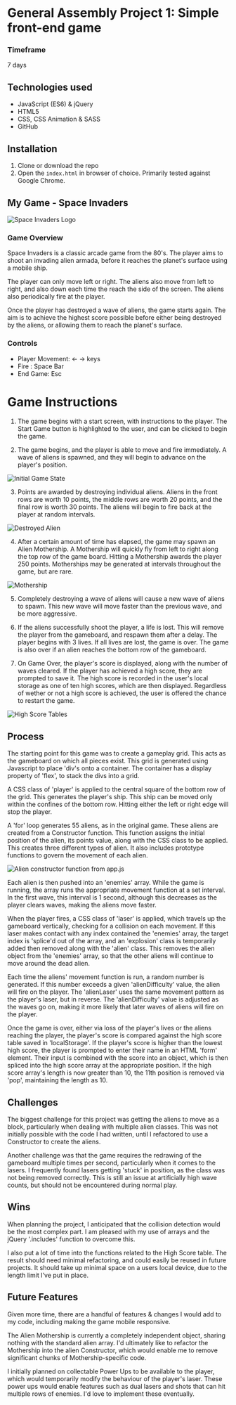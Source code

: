 # General Assembly Project 1: Simple front-end game

### Timeframe
7 days

## Technologies used

* JavaScript (ES6) & jQuery
* HTML5
* CSS, CSS Animation & SASS
* GitHub

## Installation

1. Clone or download the repo
2. Open the `index.html` in browser of choice. Primarily tested against Google Chrome.

## My Game - Space Invaders

![Space Invaders Logo](https://user-images.githubusercontent.com/44977343/51029918-ae486f00-158f-11e9-8076-bfdfc29153ce.png)

### Game Overview
Space Invaders is a classic arcade game from the 80's. The player aims to shoot an invading alien armada, before it reaches the planet's surface using a mobile ship.

The player can only move left or right. The aliens also move from left to right, and also down each time the reach the side of the screen. The aliens also periodically fire at the player.

Once the player has destroyed a wave of aliens, the game starts again. The aim is to achieve the highest score possible before either being destroyed by the aliens, or allowing them to reach the planet's surface.

### Controls
- Player Movement: ← → keys
- Fire : Space Bar
- End Game: Esc

# Game Instructions
1. The game begins with a start screen, with instructions to the player. The Start Game button is highlighted to the user, and can be clicked to begin the game.

2. The game begins, and the player is able to move and fire immediately. A wave of aliens is spawned, and they will begin to advance on the player's position.

![Initial Game State](https://user-images.githubusercontent.com/44977343/51030296-e3a18c80-1590-11e9-880b-d447fb235940.png)

3. Points are awarded by destroying individual aliens. Aliens in the front rows are worth 10 points, the middle rows are worth 20 points, and the final row is worth 30 points. The aliens will begin to fire back at the player at random intervals.

![Destroyed Alien](https://user-images.githubusercontent.com/44977343/51030334-02a01e80-1591-11e9-8720-751c7de07fcb.png)

4. After a certain amount of time has elapsed, the game may spawn an Alien Mothership. A Mothership will quickly fly from left to right along the top row of the game board. Hitting a Mothership awards the player 250 points. Motherships may be generated at intervals throughout the game, but are rare.

![Mothership](https://user-images.githubusercontent.com/44977343/51030347-0f247700-1591-11e9-8cc8-2143b38cc4ad.png)

5. Completely destroying a wave of aliens will cause a new wave of aliens to spawn. This new wave will move faster than the previous wave, and be more aggressive.

6. If the aliens successfully shoot the player, a life is lost. This will remove the player from the gameboard, and respawn them after a delay. The player begins with 3 lives. If all lives are lost, the game is over. The game is also over if an alien reaches the bottom row of the gameboard.

7. On Game Over, the player's score is displayed, along with the number of waves cleared. If the player has achieved a high score, they are prompted to save it. The high score is recorded in the user's local storage as one of ten high scores, which are then displayed. Regardless of wether or not a high score is achieved, the user is offered the chance to restart the game.

![High Score Tables](https://user-images.githubusercontent.com/44977343/51030369-24010a80-1591-11e9-86e6-16dd23510bd7.png)

## Process
The starting point for this game was to create a gameplay grid. This acts as the gameboard on which all pieces exist. This grid is generated using Javascript to place 'div's onto a container. The container has a display property of 'flex', to stack the divs into a grid.

A CSS class of 'player' is applied to the central square of the bottom row of the grid. This generates the player's ship. This ship can be moved only within the confines of the bottom row. Hitting either the left or right edge will stop the player.

A 'for' loop generates 55 aliens, as in the original game. These aliens are created from a Constructor function. This function assigns the initial position of the alien, its points value, along with the CSS class to be applied. This creates three different types of alien. It also includes prototype functions to govern the movement of each alien.

![Alien constructor function from app.js](https://user-images.githubusercontent.com/44977343/51029535-89073100-158e-11e9-9402-d09e1b90bae5.png)

Each alien is then pushed into an 'enemies' array. While the game is running, the array runs the appropriate movement function at a set interval. In the first wave, this interval is 1 second, although this decreases as the player clears waves, making the aliens move faster.

When the player fires, a CSS class of 'laser' is applied, which travels up the gameboard vertically, checking for a collision on each movement. If this laser makes contact with any index contained the 'enemies' array, the target index is 'splice'd out of the array, and an 'explosion' class is temporarily added then removed along with the 'alien' class. This removes the alien object from the 'enemies' array, so that the other aliens will continue to move around the dead alien.

Each time the aliens' movement function is run, a random number is generated. If this number exceeds a given 'alienDifficulty' value, the alien will fire on the player. The 'alienLaser' uses the same movement pattern as the player's laser, but in reverse. The 'alienDifficulty' value is adjusted as the waves go on, making it more likely that later waves of aliens will fire on the player.

Once the game is over, either via loss of the player's lives or the aliens reaching the player, the player's score is compared against the high score table saved in 'localStorage'. If the player's score is higher than the lowest high score, the player is prompted to enter their name in an HTML 'form' element. Their input is combined with the score into an object, which is then spliced into the high score array at the appropriate position. If the high score array's length is now greater than 10, the 11th position is removed via 'pop', maintaining the length as 10.

## Challenges
The biggest challenge for this project was getting the aliens to move as a block, particularly when dealing with multiple alien classes. This was not initially possible with the code I had written, until I refactored to use a Constructor to create the aliens.

Another challenge was that the game requires the redrawing of the gameboard multiple times per second, particularly when it comes to the lasers. I frequently found lasers getting 'stuck' in position, as the class was not being removed correctly. This is still an issue at artificially high wave counts, but should not be encountered during normal play.

## Wins
When planning the project, I anticipated that the collision detection would be the most complex part. I am pleased with my use of arrays and the jQuery '.includes' function to overcome this.

I also put a lot of time into the functions related to the High Score table. The result should need minimal refactoring, and could easily be reused in future projects. It should take up minimal space on a users local device, due to the length limit I've put in place.

## Future Features

Given more time, there are a handful of features & changes I would add to my code, including making the game mobile responsive.

The Alien Mothership is currently a completely independent object, sharing nothing with the standard alien array. I'd ultimately like to refactor the Mothership into the alien Constructor, which would enable me to remove significant chunks of Mothership-specific code.

I initially planned on collectable Power Ups to be available to the player, which would temporarily modify the behaviour of the player's laser. These power ups would enable features such as dual lasers and shots that can hit multiple rows of enemies. I'd love to implement these eventually.
